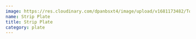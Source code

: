 ```yaml
---
image: https://res.cloudinary.com/dpanbsxt4/image/upload/v1681173482/Tonys/Strip_Plate_a6o8l4.png
name: Strip Plate
title: Strip Plate
category: plate
---
```

